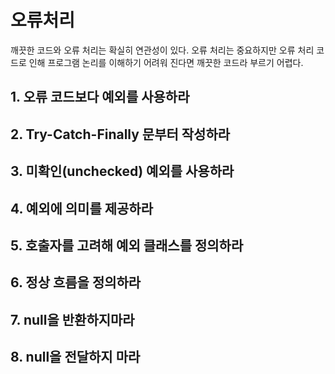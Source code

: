 # 오류처리
깨끗한 코드와 오류 처리는 확실히 연관성이 있다. 오류 처리는 중요하지만 오류 처리 코드로 인해 프로그램 논리를 이해하기 어려워 진다면 깨끗한 코드라 부르기 어렵다.

## 1. 오류 코드보다 예외를 사용하라

## 2. Try-Catch-Finally 문부터 작성하라

## 3. 미확인(unchecked) 예외를 사용하라

## 4. 예외에 의미를 제공하라

## 5. 호출자를 고려해 예외 클래스를 정의하라

## 6. 정상 흐름을 정의하라

## 7. null을 반환하지마라

## 8. null을 전달하지 마라
